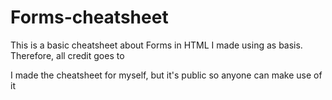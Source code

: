 # Forms-cheatsheet
<p>This is a basic cheatsheet about Forms in HTML I made using <link href="https://learn.shayhowe.com/html-css/building-forms/"> as basis. Therefore, all credit goes to <link href="https://learn.shayhowe.com/" </p> <br>
<p>I made the cheatsheet for myself, but it's public so anyone can make use of it</p>
